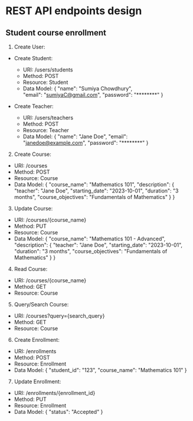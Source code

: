 
# REST API endpoints design
## Student course enrollment

1. Create User:

- Create Student:

    - URI: /users/students
    - Method: POST
    - Resource: Student
    - Data Model:
    {
    "name": "Sumiya Chowdhury",   
    "email": "sumiyaC@gmail.com",
    "password": "********"
    }

- Create Teacher:

    - URI: /users/teachers
    - Method: POST
    - Resource: Teacher
    - Data Model:
    {
    "name": "Jane Doe",
    "email": "janedoe@example.com",
    "password": "********"
    }

2. Create Course:
- URI: /courses
- Method: POST
- Resource: Course
- Data Model:
{
  "course_name": "Mathematics 101",
  "description": {
    "teacher": "Jane Doe",
    "starting_date": "2023-10-01",
    "duration": "3 months",
    "course_objectives": "Fundamentals of Mathematics"
  }
}

3. Update Course:
- URI: /courses/{course_name}
- Method: PUT
- Resource: Course
- Data Model:
{
  "course_name": "Mathematics 101 - Advanced",
  "description": {
    "teacher": "Jane Doe",
    "starting_date": "2023-10-01",
    "duration": "3 months",
    "course_objectives": "Fundamentals of Mathematics"
  }
}

4. Read Course:
- URI: /courses/{course_name}
- Method: GET
- Resource: Course

5. Query/Search Course:
- URI: /courses?query={search_query}
- Method: GET
- Resource: Course

6. Create Enrollment:
- URI: /enrollments
- Method: POST
- Resource: Enrollment
- Data Model:
{
  "student_id": "123",
  "course_name": "Mathematics 101"
}

7. Update Enrollment:
- URI: /enrollments/{enrollment_id}
- Method: PUT
- Resource: Enrollment
- Data Model:
{
  "status": "Accepted"
}